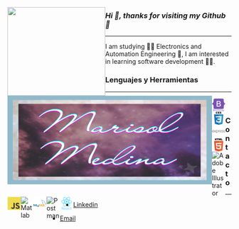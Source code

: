 <p align="center">
<img align="left" src="video1.gif" height="200" width="220"/>

<img align="left" src="nombre.png" height="200" width="460"/>
</p>

<p>

### ***Hi 👋, thanks for visiting my Github  :purple_heart:***

---

I am studying :woman_student: Electronics and Automation Engineering :robot:, I am interested in learning software development :woman_technologist:.

### **Lenguajes y Herramientas**

---

<img align="left" alt="bootstrap" width="30" src="https://raw.githubusercontent.com/devicons/devicon/master/icons/bootstrap/bootstrap-plain-wordmark.svg" /> 

<img align="left" alt="CSS" width="30" src="https://raw.githubusercontent.com/devicons/devicon/master/icons/css3/css3-original-wordmark.svg" />

<img align="left" alt="Express" width="30" src="https://raw.githubusercontent.com/devicons/devicon/master/icons/express/express-original-wordmark.svg" />


<img align="left" alt="HTML" width="30" src="https://raw.githubusercontent.com/devicons/devicon/master/icons/html5/html5-original-wordmark.svg" />

<img align="left" alt="Adobe Illustrator" width="30" src="https://www.vectorlogo.zone/logos/adobe_illustrator/adobe_illustrator-icon.svg" />

<img align="left" alt="JS" width="30" src="https://raw.githubusercontent.com/devicons/devicon/master/icons/javascript/javascript-original.svg" /> 

<img align="left" alt="Matlab" width="28" src="https://upload.wikimedia.org/wikipedia/commons/2/21/Matlab_Logo.png" /> 

<img align="left" alt="MySQL" width="30" src="https://raw.githubusercontent.com/devicons/devicon/master/icons/mysql/mysql-original-wordmark.svg" /> 

<img align="left" alt="Postman" width="30" src="https://www.vectorlogo.zone/logos/getpostman/getpostman-icon.svg" /> 


<img align="left" alt="React" width="30" src="https://raw.githubusercontent.com/devicons/devicon/master/icons/react/react-original-wordmark.svg" /> 

<br />

### **Contacto**

---

* [Linkedin](https://www.linkedin.com/in/cynthia-marisol-medina/)

* [Email](mailto:marysol345@hotmail.com)
</p>
